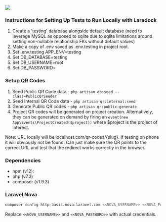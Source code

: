 ![](https://codebuild.us-east-1.amazonaws.com/badges?uuid=eyJlbmNyeXB0ZWREYXRhIjoiMHVkNUlNbjFoWWdwa3lxa3hVbWtiVkQvNEdjVit0dG5STnYxQmJPWE5pZk5Kdk40V2txVkhiM3M3d09GMWwzZDdmZHRBWVMzbGVQVk5wWUo2Z21NbmFNPSIsIml2UGFyYW1ldGVyU3BlYyI6ImhxSkVmSjJaSUFhMVByQnciLCJtYXRlcmlhbFNldFNlcmlhbCI6MX0%3D&branch=develop)

### Instructions for Setting Up Tests to Run Locally with Laradock
1. Create a 'testing' database alongside default database (need to leverage MySQL as opposed to sqlite due to sqlite
 limitations around setting non-nullable relationship FKs without default values) 
2. Make a copy of .env saved as .env.testing in project root.
3. Set .env.testing APP_ENV=testing
4. Set DB_DATABASE=testing 
5. Set DB_USERNAME=root
6. Set DB_PASSWORD=


### Setup QR Codes
1. Seed Public QR Code data - `php artisan db:seed --class=PublicQrSeeder`
2. Seed Internal QR Code data - `php artisan qr:internal:seed`
3. Generate Public QR codes - `php artisan qr:public:generate`
4. Project QR codes will be generated on project creation. Alternatively, they can be generated on demand by firing an `event(new App\Events\ProjectCreated($project))` where $project is the project of interest.

Note: URL locally will be localhost.com/qr-codes/{slug}. If testing on phone it will obviously not be found. Can just make sure the QR points to the correct URL and test that the redirect works correctly in the browser.

### Dependencies
- npm (v12):
- php (v7.3)
- composer (v1.9.3)


### Laravel Nova
```bash
composer config http-basic.nova.laravel.com <<NOVA_USERNAME>> <<NOVA_PASSWORD>>
```

Replace `<<NOVA_USERNAME>>` and `<<NOVA_PASSWORD>>` with actual credentials.
